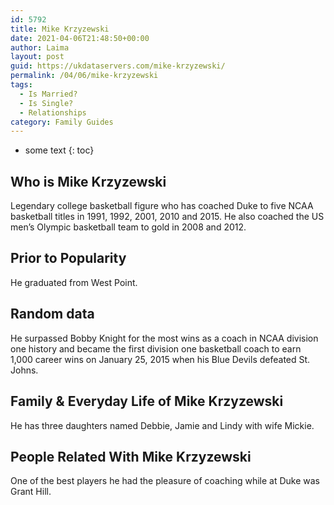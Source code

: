```yaml
---
id: 5792
title: Mike Krzyzewski
date: 2021-04-06T21:48:50+00:00
author: Laima
layout: post
guid: https://ukdataservers.com/mike-krzyzewski/
permalink: /04/06/mike-krzyzewski
tags:
  - Is Married?
  - Is Single?
  - Relationships
category: Family Guides
---
```


* some text
{: toc}


## Who is Mike Krzyzewski
                  
                  
                  
Legendary college basketball figure who has coached Duke to five NCAA basketball titles in 1991, 1992, 2001, 2010 and 2015. He also coached the US men&#8217;s Olympic basketball team to gold in 2008 and 2012.
                  
              
            
              
            
                
                
                
## Prior to Popularity
                  
                  
                  
He graduated from West Point.
                  
              
            
              
            
                
                
                
## Random data
                  
                  
                  
He surpassed Bobby Knight for the most wins as a coach in NCAA division one history and became the first division one basketball coach to earn 1,000 career wins on January 25, 2015 when his Blue Devils defeated St. Johns.
                  
              
            
              
            
                
                
                
## Family & Everyday Life of Mike Krzyzewski
                  
                  
                  
He has three daughters named Debbie, Jamie and Lindy with wife Mickie.
                  
              
            
              
            
                
                
                
## People Related With Mike Krzyzewski
                  
                  
                  
One of the best players he had the pleasure of coaching while at Duke was Grant Hill.
                  
              
            
              
            
                
              
            
              
              
            
            
              
            
          
          
          